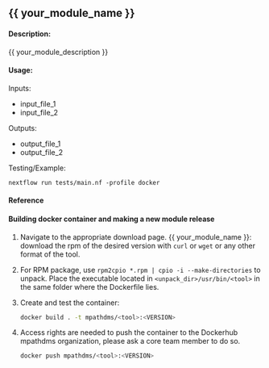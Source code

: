 ## {{ your_module_name }}

#### Description:

{{ your_module_description }}

#### Usage:

Inputs:

- input_file_1
- input_file_2

Outputs:

- output_file_1
- output_file_2

Testing/Example:

```
nextflow run tests/main.nf -profile docker
```

#### Reference
#### Building docker container and making a new module release

1. Navigate to the appropriate download page. {{ your_module_name }}: download the rpm of the desired version with `curl` or `wget` or any other format of the tool.
2. For RPM package, use `rpm2cpio *.rpm | cpio -i --make-directories` to unpack. Place the executable located in `<unpack_dir>/usr/bin/<tool>` in the same folder where the Dockerfile lies.
3. Create and test the container:

   ```bash
   docker build . -t mpathdms/<tool>:<VERSION>
   ```

4. Access rights are needed to push the container to the Dockerhub mpathdms organization, please ask a core team member to do so.

   ```bash
   docker push mpathdms/<tool>:<VERSION>
   ```
